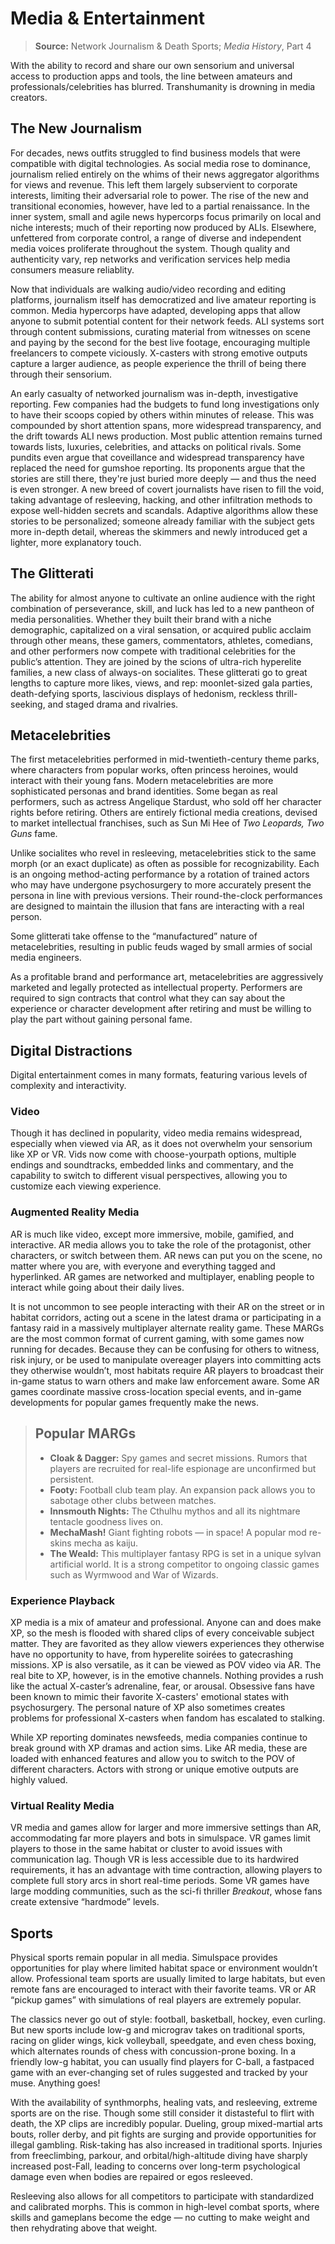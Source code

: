 # Media & Entertainment

> **Source:** Network Journalism & Death Sports; _Media History_, Part 4

With the ability to record and share our own sensorium and universal access to production apps and tools, the line between amateurs and professionals/celebrities has blurred. Transhumanity is drowning in media creators.

## The New Journalism

For decades, news outfits struggled to find business models that were compatible with digital technologies. As social media rose to dominance, journalism relied entirely on the whims of their news aggregator algorithms for views and revenue. This left them largely subservient to corporate interests, limiting their adversarial role to power. The rise of the new and transitional economies, however, have led to a partial renaissance. In the inner system, small and agile news hypercorps focus primarily on local and niche interests; much of their reporting now produced by ALIs. Elsewhere, unfettered from corporate control, a range of diverse and independent media voices proliferate throughout the system. Though quality and authenticity vary, rep networks and verification services help media consumers measure reliablity.

Now that individuals are walking audio/video recording and editing platforms, journalism itself has democratized and live amateur reporting is common. Media hypercorps have adapted, developing apps that allow anyone to submit potential content for their network feeds. ALI systems sort through content submissions, curating material from witnesses on scene and paying by the second for the best live footage, encouraging multiple freelancers to compete viciously. X-casters with strong emotive outputs capture a larger audience, as people experience the thrill of being there through their sensorium.

An early casualty of networked journalism was in-depth, investigative reporting. Few companies had the budgets to fund long investigations only to have their scoops copied by others within minutes of release. This was compounded by short attention spans, more widespread transparency, and the drift towards ALI news production. Most public attention remains turned towards lists, luxuries, celebrities, and attacks on political rivals. Some pundits even argue that coveillance and widespread transparency have replaced the need for gumshoe reporting. Its proponents argue that the stories are still there, they're just buried more deeply — and thus the need is even stronger. A new breed of covert journalists have risen to fill the void, taking advantage of resleeving, hacking, and other infiltration methods to expose well-hidden secrets and scandals. Adaptive algorithms allow these stories to be personalized; someone already familiar with the subject gets more in-depth detail, whereas the skimmers and newly introduced get a lighter, more explanatory touch.

## The Glitterati

The ability for almost anyone to cultivate an online audience with the right combination of perseverance, skill, and luck has led to a new pantheon of media personalities. Whether they built their brand with a niche demographic, capitalized on a viral sensation, or acquired public acclaim through other means, these gamers, commentators, athletes, comedians, and other performers now compete with traditional celebrities for the public’s attention. They are joined by the scions of ultra-rich hyperelite families, a new class of always-on socialites. These glitterati go to great lengths to capture more likes, views, and rep: moonlet-sized gala parties, death-defying sports, lascivious displays of hedonism, reckless thrill-seeking, and staged drama and rivalries.

## Metacelebrities

The first metacelebrities performed in mid-twentieth-century theme parks, where characters from popular works, often princess heroines, would interact with their young fans. Modern metacelebrities are more sophisticated personas and brand identities. Some began as real performers, such as actress Angelique Stardust, who sold off her character rights before retiring. Others are entirely fictional media creations, devised to market intellectual franchises, such as Sun Mi Hee of _Two Leopards, Two Guns_ fame.

Unlike socialites who revel in resleeving, metacelebrities stick to the same morph (or an exact duplicate) as often as possible for recognizability. Each is an ongoing method-acting performance by a rotation of trained actors who may have undergone psychosurgery to more accurately present the persona in line with previous versions. Their round-the-clock performances are designed to maintain the illusion that fans are interacting with a real person.

Some glitterati take offense to the “manufactured” nature of metacelebrities, resulting in public feuds waged by small armies of social media engineers.

As a profitable brand and performance art, metacelebrities are aggressively marketed and legally protected as intellectual property. Performers are required to sign contracts that control what they can say about the experience or character development after retiring and must be willing to play the part without gaining personal fame.

## Digital Distractions

Digital entertainment comes in many formats, featuring various levels of complexity and interactivity.

### Video

Though it has declined in popularity, video media remains widespread, especially when viewed via AR, as it does not overwhelm your sensorium like XP or VR. Vids now come with choose-yourpath options, multiple endings and soundtracks, embedded links and commentary, and the capability to switch to different visual perspectives, allowing you to customize each viewing experience.

### Augmented Reality Media

AR is much like video, except more immersive, mobile, gamified, and interactive. AR media allows you to take the role of the protagonist, other characters, or switch between them. AR news can put you on the scene, no matter where you are, with everyone and everything tagged and hyperlinked. AR games are networked and multiplayer, enabling people to interact while going about their daily lives.

It is not uncommon to see people interacting with their AR on the street or in habitat corridors, acting out a scene in the latest drama or participating in a fantasy raid in a massively multiplayer alternate reality game. These MARGs are the most common format of current gaming, with some games now running for decades. Because they can be confusing for others to witness, risk injury, or be used to manipulate overeager players into committing acts they otherwise wouldn’t, most habitats require AR players to broadcast their in-game status to warn others and make law enforcement aware. Some AR games coordinate massive cross-location special events, and in-game developments for popular games frequently make the news.

<blockquote>

## Popular MARGs

- **Cloak & Dagger:** Spy games and secret missions. Rumors that players are recruited for real-life espionage are unconfirmed but persistent.
- **Footy:** Football club team play. An expansion pack allows you to sabotage other clubs between matches.
- **Innsmouth Nights:** The Cthulhu mythos and all its nightmare tentacle goodness lives on.
- **MechaMash!** Giant fighting robots  —  in space! A popular mod re-skins mecha as kaiju.
- **The Weald:** This multiplayer fantasy RPG is set in a unique sylvan artificial world. It is a strong competitor to ongoing classic games such as Wyrmwood and War of Wizards.

</blockquote>

### Experience Playback

XP media is a mix of amateur and professional. Anyone can and does make XP, so the mesh is flooded with shared clips of every conceivable subject matter. They are favorited as they allow viewers experiences they otherwise have no opportunity to have, from hyperelite soirées to gatecrashing missions. XP is also versatile, as it can be viewed as POV video via AR. The real bite to XP, however, is in the emotive channels. Nothing provides a rush like the actual X-caster’s adrenaline, fear, or arousal. Obsessive fans have been known to mimic their favorite X-casters' emotional states with psychosurgery. The personal nature of XP also sometimes creates problems for professional X-casters when fandom has escalated to stalking.

While XP reporting dominates newsfeeds, media companies continue to break ground with XP dramas and action sims. Like AR media, these are loaded with enhanced features and allow you to switch to the POV of different characters. Actors with strong or unique emotive outputs are highly valued.

### Virtual Reality Media

VR media and games allow for larger and more immersive settings than AR, accommodating far more players and bots in simulspace. VR games limit players to those in the same habitat or cluster to avoid issues with communication lag. Though VR is less accessible due to its hardwired requirements, it has an advantage with time contraction, allowing players to complete full story arcs in short real-time periods. Some VR games have large modding communities, such as the sci-fi thriller _Breakout_, whose fans create extensive “hardmode” levels.

## Sports

Physical sports remain popular in all media. Simulspace provides opportunities for play where limited habitat space or environment wouldn’t allow. Professional team sports are usually limited to large habitats, but even remote fans are encouraged to interact with their favorite teams. VR or AR “pickup games” with simulations of real players are extremely popular.

The classics never go out of style: football, basketball, hockey, even curling. But new sports include low-g and micrograv takes on traditional sports, racing on glider wings, kick volleyball, speedgate, and even chess boxing, which alternates rounds of chess with concussion-prone boxing. In a friendly low-g habitat, you can usually find players for C-ball, a fastpaced game with an ever-changing set of rules suggested and tracked by your muse. Anything goes!

With the availability of synthmorphs, healing vats, and resleeving, extreme sports are on the rise. Though some still consider it distasteful to flirt with death, the XP clips are incredibly popular. Dueling, group mixed-martial arts bouts, roller derby, and pit fights are surging and provide opportunities for illegal gambling. Risk-taking has also increased in traditional sports. Injuries from freeclimbing, parkour, and orbital/high-altitude diving have sharply increased post-Fall, leading to concerns over long-term psychological damage even when bodies are repaired or egos resleeved.

Resleeving also allows for all competitors to participate with standardized and calibrated morphs. This is common in high-level combat sports, where skills and gameplans become the edge — no cutting to make weight and then rehydrating above that weight.
